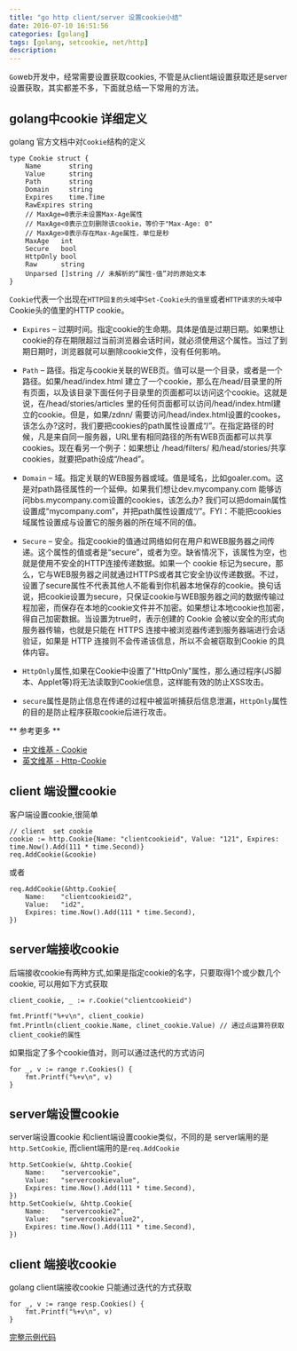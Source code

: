 ```yaml
---
title: "go http client/server 设置cookie小结" 
date: 2016-07-10 16:51:56
categories: [golang]
tags: [golang, setcookie, net/http]
description:
---
```


`Go`web开发中，经常需要设置获取cookies, 不管是从client端设置获取还是server设置获取，其实都差不多，下面就总结一下常用的方法。
<!--more-->

## golang中cookie 详细定义

golang 官方文档中对`Cookie`结构的定义
```golang
type Cookie struct {
    Name       string
    Value      string
    Path       string
    Domain     string
    Expires    time.Time
    RawExpires string
    // MaxAge=0表示未设置Max-Age属性
    // MaxAge<0表示立刻删除该cookie，等价于"Max-Age: 0"
    // MaxAge>0表示存在Max-Age属性，单位是秒
    MaxAge   int
    Secure   bool
    HttpOnly bool
    Raw      string
    Unparsed []string // 未解析的“属性-值”对的原始文本
}
```

`Cookie`代表一个出现在`HTTP回复的头域`中`Set-Cookie头的值里`或者`HTTP请求的头域`中Cookie头的值里的HTTP cookie。

- `Expires` – 过期时间。指定cookie的生命期。具体是值是过期日期。如果想让cookie的存在期限超过当前浏览器会话时间，就必须使用这个属性。当过了到期日期时，浏览器就可以删除cookie文件，没有任何影响。

- `Path` – 路径。指定与cookie关联的WEB页。值可以是一个目录，或者是一个路径。如果/head/index.html 建立了一个cookie，那么在/head/目录里的所有页面，以及该目录下面任何子目录里的页面都可以访问这个cookie。这就是说，在/head/stories/articles 里的任何页面都可以访问/head/index.html建立的cookie。但是，如果/zdnn/ 需要访问/head/index.html设置的cookes，该怎么办?这时，我们要把cookies的path属性设置成“/”。在指定路径的时候，凡是来自同一服务器，URL里有相同路径的所有WEB页面都可以共享cookies。现在看另一个例子：如果想让 /head/filters/ 和/head/stories/共享cookies，就要把path设成“/head”。

- `Domain` – 域。指定关联的WEB服务器或域。值是域名，比如goaler.com。这是对path路径属性的一个延伸。如果我们想让dev.mycompany.com 能够访问bbs.mycompany.com设置的cookies，该怎么办? 我们可以把domain属性设置成“mycompany.com”，并把path属性设置成“/”。FYI：不能把cookies域属性设置成与设置它的服务器的所在域不同的值。

- `Secure` – 安全。指定cookie的值通过网络如何在用户和WEB服务器之间传递。这个属性的值或者是“secure”，或者为空。缺省情况下，该属性为空，也就是使用不安全的HTTP连接传递数据。如果一个 cookie 标记为secure，那么，它与WEB服务器之间就通过HTTPS或者其它安全协议传递数据。不过，设置了secure属性不代表其他人不能看到你机器本地保存的cookie。换句话说，把cookie设置为secure，只保证cookie与WEB服务器之间的数据传输过程加密，而保存在本地的cookie文件并不加密。如果想让本地cookie也加密，得自己加密数据。当设置为true时，表示创建的 Cookie 会被以安全的形式向服务器传输，也就是只能在 HTTPS 连接中被浏览器传递到服务器端进行会话验证，如果是 HTTP 连接则不会传递该信息，所以不会被窃取到Cookie 的具体内容。

- `HttpOnly`属性,如果在Cookie中设置了"HttpOnly"属性，那么通过程序(JS脚本、Applet等)将无法读取到Cookie信息，这样能有效的防止XSS攻击。

- `secure`属性是防止信息在传递的过程中被监听捕获后信息泄漏，`HttpOnly`属性的目的是防止程序获取cookie后进行攻击。

** 参考更多 **
- [中文维基 - Cookie](https://zh.wikipedia.org/wiki/Cookie)
- [英文维基 - Http-Cookie](https://en.wikipedia.org/wiki/HTTP_cookie#Session_management)

## client 端设置cookie

客户端设置cookie,很简单
```golang
// client  set cookie
cookie := http.Cookie{Name: "clientcookieid", Value: "121", Expires: time.Now().Add(111 * time.Second)}
req.AddCookie(&cookie)
```
或者
```golang
req.AddCookie(&http.Cookie{
	Name:    "clientcookieid2",
	Value:   "id2",
	Expires: time.Now().Add(111 * time.Second),
})
```
## server端接收cookie
后端接收cookie有两种方式,如果是指定cookie的名字，只要取得1个或少数几个cookie, 可以用如下方式获取
```golang
client_cookie, _ := r.Cookie("clientcookieid")

fmt.Printf("%+v\n", client_cookie)
fmt.Println(client_cookie.Name, clinet_cookie.Value) // 通过点运算符获取client_cookie的属性
```

如果指定了多个cookie值对，则可以通过迭代的方式访问
```golang
for _, v := range r.Cookies() {
	fmt.Printf("%+v\n", v)
}
```
## server端设置cookie
server端设置cookie 和client端设置cookie类似，不同的是 server端用的是`http.SetCookie`, 而client端用的是`req.AddCookie`
```golang
http.SetCookie(w, &http.Cookie{
	Name:    "servercookie",
	Value:   "servercookievalue",
	Expires: time.Now().Add(111 * time.Second),
})
http.SetCookie(w, &http.Cookie{
	Name:    "servercookie2",
	Value:   "servercookievalue2",
	Expires: time.Now().Add(111 * time.Second),
})
```
## client 端接收cookie
golang client端接收cookie 只能通过迭代的方式获取
```golang
for _, v := range resp.Cookies() {
	fmt.Printf("%+v\n", v)
}
```

[完整示例代码](https://github.com/researchlab/golearning/tree/master/setcookie)

